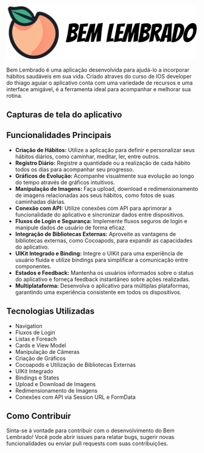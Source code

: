
<img src="https://github.com/ViniciusWessner/BemLembrado/blob/main/BemLembrado/Assets.xcassets/logo.imageset/logo.png?raw=true" alt="drawing" style="width:500px;"/>

Bem Lembrado é uma aplicação desenvolvida para ajudá-lo a incorporar hábitos saudáveis em sua vida. Criado atraves do curso de IOS developer do thiago aguiar o aplicativo conta com uma variedade de recursos e uma interface amigável, é a ferramenta ideal para acompanhar e melhorar sua rotina.


## Capturas de tela do aplicativo



## Funcionalidades Principais

- **Criação de Hábitos:** Utilize a aplicação para definir e personalizar seus hábitos diários, como caminhar, meditar, ler, entre outros.
- **Registro Diário:** Registre a quantidade ou a realização de cada hábito todos os dias para acompanhar seu progresso.
- **Gráficos de Evolução:** Acompanhe visualmente sua evolução ao longo do tempo através de gráficos intuitivos.
- **Manipulação de Imagens:** Faça upload, download e redimensionamento de imagens relacionadas aos seus hábitos, como fotos de suas caminhadas diárias.
- **Conexão com API:** Utilize conexões com API para aprimorar a funcionalidade do aplicativo e sincronizar dados entre dispositivos.
- **Fluxos de Login e Segurança:** Implemente fluxos seguros de login e manipule dados de usuário de forma eficaz.
- **Integração de Bibliotecas Externas:** Aproveite as vantagens de bibliotecas externas, como Cocoapods, para expandir as capacidades do aplicativo.
- **UIKit Integrado e Binding:** Integre o UIKit para uma experiência de usuário fluida e utilize bindings para simplificar a comunicação entre componentes.
- **Estados e Feedback:** Mantenha os usuários informados sobre o status do aplicativo e forneça feedback instantâneo sobre ações realizadas.
- **Multiplataforma:** Desenvolva o aplicativo para múltiplas plataformas, garantindo uma experiência consistente em todos os dispositivos.

## Tecnologias Utilizadas

- Navigation
- Fluxos de Login
- Listas e Foreach
- Cards e View Model
- Manipulação de Câmeras
- Criação de Gráficos
- Cocoapods e Utilização de Bibliotecas Externas
- UIKit Integrado
- Bindings e States
- Upload e Download de Imagens
- Redimensionamento de Imagens
- Conexões com API via Session URL e FormData

## Como Contribuir

Sinta-se à vontade para contribuir com o desenvolvimento do Bem Lembrado! Você pode abrir issues para relatar bugs, sugerir novas funcionalidades ou enviar pull requests com suas contribuições.
